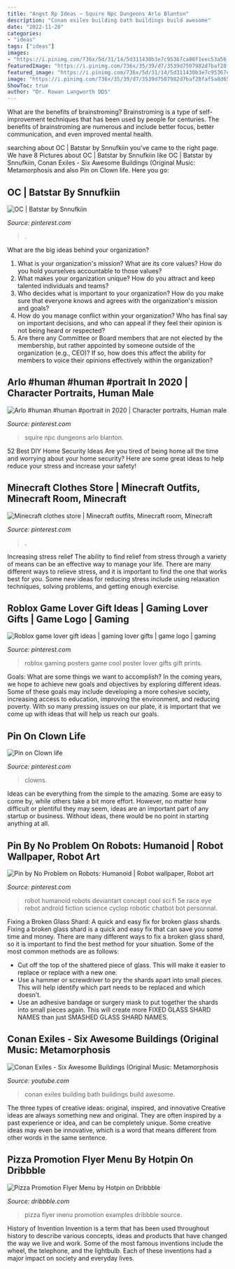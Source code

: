 ```yaml
---
title: "Angst Rp Ideas ~ Squire Npc Dungeons Arlo Blanton"
description: "Conan exiles building bath buildings build awesome"
date: "2022-11-28"
categories:
- "ideas"
tags: ["ideas"]
images:
- "https://i.pinimg.com/736x/5d/31/14/5d311430b3e7c95367ca88f1eec53a56.jpg"
featuredImage: "https://i.pinimg.com/736x/35/39/d7/3539d7507982d7baf28faf5a8d65ad6c.jpg"
featured_image: "https://i.pinimg.com/736x/5d/31/14/5d311430b3e7c95367ca88f1eec53a56.jpg"
image: "https://i.pinimg.com/736x/35/39/d7/3539d7507982d7baf28faf5a8d65ad6c.jpg"
ShowToc: true
author: "Dr. Rowan Langworth DDS"
---
```



What are the benefits of brainstroming?
Brainstroming is a type of self-improvement techniques that has been used by people for centuries. The benefits of brainstroming are numerous and include better focus, better communication, and even improved mental health.

	

		
searching about OC | Batstar by Snnufkiin you've came to the right page. We have 8 Pictures about OC | Batstar by Snnufkiin like OC | Batstar by Snnufkiin, Conan Exiles - Six Awesome Buildings (Original Music: Metamorphosis and also Pin on Clown life. Here you go:
		
    
## OC | Batstar By Snnufkiin

<img loading=lazy src="https://i.pinimg.com/736x/5d/31/14/5d311430b3e7c95367ca88f1eec53a56.jpg" onerror="this.onerror=null;this.src='https://tse4.mm.bing.net/th?id=OIP.o8nmQhGjNG5w5UuHTXradAHaKd&amp;pid=15.1';" alt="OC | Batstar by Snnufkiin">

_Source: pinterest.com_

>. 

	

What are the big ideas behind your organization?
1. What is your organization's mission? What are its core values? How do you hold yourselves accountable to those values?
2. What makes your organization unique? How do you attract and keep talented individuals and teams?
3. Who decides what is important to your organization? How do you make sure that everyone knows and agrees with the organization's mission and goals?
4. How do you manage conflict within your organization? Who has final say on important decisions, and who can appeal if they feel their opinion is not being heard or respected?
5. Are there any Committee or Board members that are not elected by the membership, but rather appointed by someone outside of the organization (e.g., CEO)? If so, how does this affect the ability for members to voice their opinions effectively within the organization?

    
## Arlo #human #human #portrait In 2020 | Character Portraits, Human Male

<img loading=lazy src="https://i.pinimg.com/736x/35/39/d7/3539d7507982d7baf28faf5a8d65ad6c.jpg" onerror="this.onerror=null;this.src='https://tse4.mm.bing.net/th?id=OIP.pSAB2ifk309FdnqF54rhjgHaJv&amp;pid=15.1';" alt="Arlo #human #human #portrait in 2020 | Character portraits, Human male">

_Source: pinterest.com_

>squire npc dungeons arlo blanton. 

	

52 Best DIY Home Security Ideas
Are you tired of being home all the time and worrying about your home security? Here are some great ideas to help reduce your stress and increase your safety!

    
## Minecraft Clothes Store | Minecraft Outfits, Minecraft Room, Minecraft

<img loading=lazy src="https://i.pinimg.com/736x/e7/a9/95/e7a995185608d6092786070de3cc7429.jpg" onerror="this.onerror=null;this.src='https://tse1.mm.bing.net/th?id=OIP.EWZEk_YF1wX2y0WnGsbDMwHaDX&amp;pid=15.1';" alt="Minecraft clothes store | Minecraft outfits, Minecraft room, Minecraft">

_Source: pinterest.com_

>. 

	

Increasing stress relief
The ability to find relief from stress through a variety of means can be an effective way to manage your life. There are many different ways to relieve stress, and it is important to find the one that works best for you. Some new ideas for reducing stress include using relaxation techniques, solving problems, and getting enough exercise.

    
## Roblox Game Lover Gift Ideas | Gaming Lover Gifts | Game Logo | Gaming

<img loading=lazy src="https://i.pinimg.com/736x/3b/14/89/3b14897dddfe0382e934f1b7de556b33.jpg" onerror="this.onerror=null;this.src='https://tse1.mm.bing.net/th?id=OIP.Ujwm9luVdpAMtb5pAv2UhQAAAA&amp;pid=15.1';" alt="Roblox game lover gift ideas | gaming lover gifts | game logo | gaming">

_Source: pinterest.com_

>roblox gaming posters game cool poster lover gifts gift prints. 

	

Goals: What are some things we want to accomplish?
In the coming years, we hope to achieve new goals and objectives by exploring different ideas. Some of these goals may include developing a more cohesive society, increasing access to education, improving the environment, and reducing poverty. With so many pressing issues on our plate, it is important that we come up with ideas that will help us reach our goals.

    
## Pin On Clown Life

<img loading=lazy src="https://i.pinimg.com/736x/0c/bf/08/0cbf0896912aa308480f4f99b4e1546f.jpg" onerror="this.onerror=null;this.src='https://tse3.mm.bing.net/th?id=OIP.Rb08risZUrkOv89uZ87m-AHaJ4&amp;pid=15.1';" alt="Pin on Clown life">

_Source: pinterest.com_

>clowns. 

	

Ideas can be everything from the simple to the amazing. Some are easy to come by, while others take a bit more effort. However, no matter how difficult or plentiful they may seem, ideas are an important part of any startup or business. Without ideas, there would be no point in starting anything at all.

    
## Pin By No Problem On Robots: Humanoid | Robot Wallpaper, Robot Art

<img loading=lazy src="https://i.pinimg.com/736x/4a/73/de/4a73de7e80e98dbfe877a31804ecc022--android-robot-humanoid-robot.jpg" onerror="this.onerror=null;this.src='https://tse4.mm.bing.net/th?id=OIP.YPUyiDwmZTi2zOt0dTFCsQHaK_&amp;pid=15.1';" alt="Pin by No Problem on Robots: Humanoid | Robot wallpaper, Robot art">

_Source: pinterest.com_

>robot humanoid robots deviantart concept cool sci fi 5e race eye rebot android fiction science cyclop robotic chatbot bot personnal. 

	

Fixing a Broken Glass Shard: A quick and easy fix for broken glass shards.
Fixing a broken glass shard is a quick and easy fix that can save you some time and money. There are many different ways to fix a broken glass shard, so it is important to find the best method for your situation. Some of the most common methods are as follows:
- Cut off the top of the shattered piece of glass. This will make it easier to replace or replace with a new one.
- Use a hammer or screwdriver to pry the shards apart into small pieces. This will help identify which part needs to be replaced and which doesn’t.
- Use an adhesive bandage or surgery mask to put together the shards into small pieces again. This will create more FIXED GLASS SHARD NAMES than just SMASHED GLASS SHARD NAMES.

    
## Conan Exiles - Six Awesome Buildings (Original Music: Metamorphosis

<img loading=lazy src="https://i.ytimg.com/vi/Ye6UsBOR-gM/maxresdefault.jpg" onerror="this.onerror=null;this.src='https://tse2.mm.bing.net/th?id=OIP.SUhRn0k6N7ThROPiuEfGXQHaEK&amp;pid=15.1';" alt="Conan Exiles - Six Awesome Buildings (Original Music: Metamorphosis">

_Source: youtube.com_

>conan exiles building bath buildings build awesome. 

	

The three types of creative ideas: original, inspired, and innovative
Creative ideas are always something new and original. They are often inspired by a past experience or idea, and can be completely unique. Some creative ideas may even be innovative, which is a word that means different from other words in the same sentence.

    
## Pizza Promotion Flyer Menu By Hotpin On Dribbble

<img loading=lazy src="https://cdn.dribbble.com/users/14824/screenshots/3644040/pizza-promotion-flyer-menu.jpg" onerror="this.onerror=null;this.src='https://tse4.mm.bing.net/th?id=OIP.1C0rWyqK6W0hWS7IIyvRcAAAAA&amp;pid=15.1';" alt="Pizza Promotion Flyer Menu by Hotpin on Dribbble">

_Source: dribbble.com_

>pizza flyer menu promotion examples dribbble source. 

	

History of Invention
Invention is a term that has been used throughout history to describe various concepts, ideas and products that have changed the way we live and work. Some of the most famous inventions include the wheel, the telephone, and the lightbulb. Each of these inventions had a major impact on society and everyday lives.

